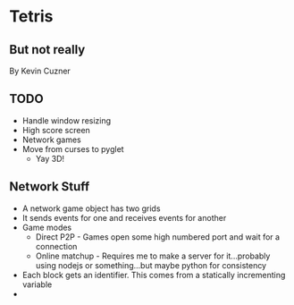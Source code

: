 Tetris
======

But not really
--------------

By Kevin Cuzner

TODO
----

 * Handle window resizing
 * High score screen
 * Network games
 * Move from curses to pyglet
   * Yay 3D!

Network Stuff
-------------

 * A network game object has two grids
 * It sends events for one and receives events for another
 * Game modes
   * Direct P2P - Games open some high numbered port and wait for a
     connection
   * Online matchup - Requires me to make a server for it...probably
     using nodejs or something...but maybe python for consistency
 * Each block gets an identifier. This comes from a statically
   incrementing variable
 * 
